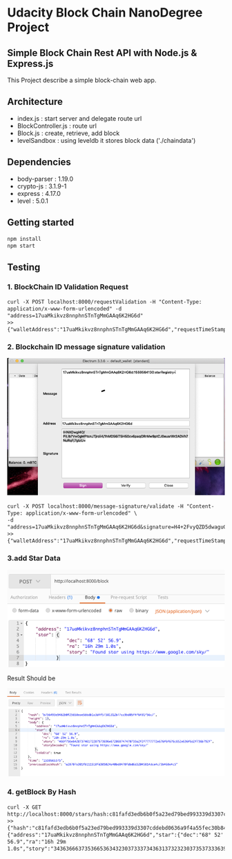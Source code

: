 # Udacity Block Chain NanoDegree Project
## Simple Block Chain Rest API with Node.js & Express.js
This Project describe a simple block-chain web app.

## Architecture
* index.js : start server and delegate route url
* BlockController.js : route url
* Block.js : create, retrieve, add block
* levelSandbox : using leveldb it stores block data ('./chaindata')

## Dependencies
* body-parser : 1.19.0
* crypto-js : 3.1.9-1
* express : 4.17.0
* level : 5.0.1

## Getting started
```
npm install
npm start
```

## Testing
### 1. BlockChain ID Validation Request
```
curl -X POST localhost:8000/requestValidation -H "Content-Type: application/x-www-form-urlencoded" -d "address=17uaMkikvz8nnphnSTnTgMmGAAq6K2HG6d"
>> {"walletAddress":"17uaMkikvz8nnphnSTnTgMmGAAq6K2HG6d","requestTimeStamp":"1559565922","message":"17uaMkikvz8nnphnSTnTgMmGAAq6K2HG6d:1559565922:starRegistry","validationWindow":300}

```
### 2. Blockchain ID message signature validation
![Screenshot1](https://github.com/ssisksl77/Udacity-BlockChain-Nanodegree/blob/master/Project_4/image/electrum.png)
```
curl -X POST localhost:8000/message-signature/validate -H "Content-Type: application/x-www-form-urlencoded" \
-d "address=17uaMkikvz8nnphnSTnTgMmGAAq6K2HG6d&signature=H4+2FvyQZD5dwaguGBWjlyMhKUnQjRuRqZTgbRqOFde2MEs7G6vjTkOprJ5r/GsHSYQiOxHpgUSRKidiZlqdrsk="
>> {"walletAddress":"17uaMkikvz8nnphnSTnTgMmGAAq6K2HG6d","requestTimeStamp":"1559567338","message":"17uaMkikvz8nnphnSTnTgMmGAAq6K2HG6d:1559567338:starRegistry","validationWindow":179}
```

### 3.add Star Data

![Screenshot2](https://github.com/ssisksl77/Udacity-BlockChain-Nanodegree/blob/master/Project_4/image/addStar.png)


Result Should be

![Screenshot3](https://github.com/ssisksl77/Udacity-BlockChain-Nanodegree/blob/master/Project_4/image/addStarResult.png)

### 4. getBlock By Hash
```
curl -X GET http://localhost:8000/stars/hash:c81fafd3edb6b0f5a23ed79bed993339d3307cddebd0636a9f4a55fec30b845d
>> {"hash":"c81fafd3edb6b0f5a23ed79bed993339d3307cddebd0636a9f4a55fec30b845d","height":7,"body":{"address":"17uaMkikvz8nnphnSTnTgMmGAAq6K2HG6d","star":{"dec":"68° 52' 56.9","ra":"16h 29m 1.0s","story":"34363666373536653634323037333734363137323230373537333639366536373230363837343734373037333361326632663737373737373265363736663666363736633635326536333666366432663733366237393266","storyDecoded":"466f756e642073746172207573696e672068747470733a2f2f7777772e676f6f676c652e636f6d2f736b792f"}},"time":"1559564829","previousBlockHash":"2118e8e2d6a89074d0296619c5482169bd73b4b447eb774be97f829c87f82137"}
```

